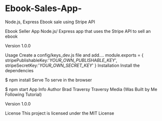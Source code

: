 # Ebook-Sales-App-
Node.js, Express Ebook sale using Stripe API

Ebook Seller App
Node.js/ Express app that uses the Stripe API to sell an ebook

Version
1.0.0

Usage
Create a config/keys_dev.js file and add....
module.exports = {
  stripePublishableKey:'_YOUR_OWN_PUBLISHABLE_KEY_',
  stripeSecretKey:'_YOUR_OWN_SECRET_KEY_'
}
Installation
Install the dependencies

$ npm install
Serve
To serve in the browser

$ npm start
App Info
Author
Brad Traversy Traversy Media
(Was Built by Me Following Tutorial)

Version
1.0.0

License
This project is licensed under the MIT License
